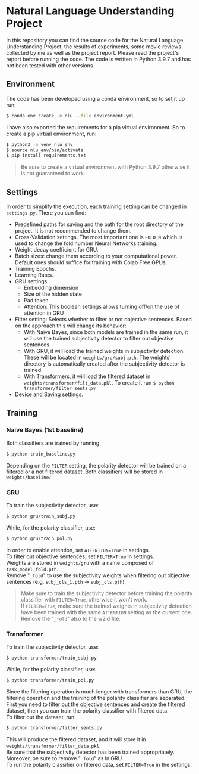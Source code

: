 # Natural Language Understanding Project
In this repository you can find the source code for the Natural Language Understanding Project, the results of experiments, some movie reviews collected by me as well as the project report.
Please read the project's report before running the code.
The code is written in Python 3.9.7 and has not been tested with other versions.

## Environment
The code has been developed using a conda environment, so to set it up run:
```bash
$ conda env create -n nlu --file environment.yml
```

I have also exported the requirements for a pip virtual environment. So to create a pip virtual environment, run:
```bash
$ python3 -m venv nlu_env
$ source nlu_env/bin/activate
$ pip install requirements.txt
```
> Be sure to create a virtual environment with Python 3.9.7 otherwise it is not guaranteed to work.

## Settings
In order to simplify the execution, each training setting can be changed in `settings.py`. There you can find:
* Predefined paths for saving and the path for the root directory of the project. It is not recommended to change them.
* Cross-Validation settings. The most important one is `FOLD_N` which is used to change the fold number Neural Networks training.
* Weight decay coefficient for GRU.
* Batch sizes: change them according to your computational power. Default ones should suffice for training with Colab Free GPUs.
* Training Epochs.
* Learning Rates.
* GRU settings:
  * Embedding dimension
  * Size of the hidden state
  * Pad token
  * Attention: This boolean settings allows turning off/on the use of attention in GRU
* Filter setting: Selects whether to filter or not objective sentences. Based on the approach this will change its behavior:
  * With Naive Bayes, since both models are trained in the same run, it will use the trained subjectivity detector to filter out objective sentences.
  * With GRU, it will load the trained weights in subjectivity detection. These will be located in `weights/gru/subj.pth`. The weights' directory is automatically created after the subjectivity detector is trained.
  * With Transformers, it will load the filtered dataset in `weights/transformer/filt_data.pkl`. To create it run `$ python transformer/filter_sents.py`
* Device and Saving settings.

## Training
### Naive Bayes (1st baseline)
Both classifiers are trained by running 
```bash
$ python train_baseline.py
```
Depending on the `FILTER` setting, the polarity detector will be trained on a filtered or a not filtered dataset.
Both classifiers will be stored in `weights/baseline/`

### GRU
To train the subjectivity detector, use:
```bash
$ python gru/train_subj.py
```
While, for the polarity classifier, use:
```bash
$ python gru/train_pol.py
```
In order to enable attention, set `ATTENTION=True` in settings.\
To filter out objective sentences, set `FILTER=True` in settings.\
Weights are stored in `weights/gru` with a name composed of `task_model_fold.pth`. \
Remove "`_fold`" to use the subjectivity weights when filtering out objective sentences (e.g. `subj_cls_1.pth` $\rightarrow$ `subj_cls.pth`).
> Make sure to train the subjectivity detector before training the polarity classifier with `FILTER=True`, otherwise it won't work.\
> If `FILTER=True`, make sure the trained weights in subjectivity detection have been trained with the same `ATTENTION` setting as the current one.
> Remove the "`_fold`" also to the w2id file.

### Transformer
To train the subjectivity detector, use:
```bash
$ python transformer/train_subj.py
```
While, for the polarity classifier, use:
```bash
$ python transformer/train_pol.py
```
Since the filtering operation is much longer with transformers than GRU, the filtering operation and the training of the polarity classifier are separated.
First you need to filter out the objective sentences and create the filtered dataset, then you can train the polarity classifier with filtered data. \
To filter out the dataset, run:
```bash
$ python transformer/filter_sents.py
```
This will produce the filtered dataset, and it will store it in `weights/transformer/filter_data.pkl`.\
Be sure that the subjectivity detector has been trained appropriately. Moreover, be sure to remove "`_fold`" as in GRU.\
To run the polarity classifier on filtered data, set `FILTER=True` in the settings.
